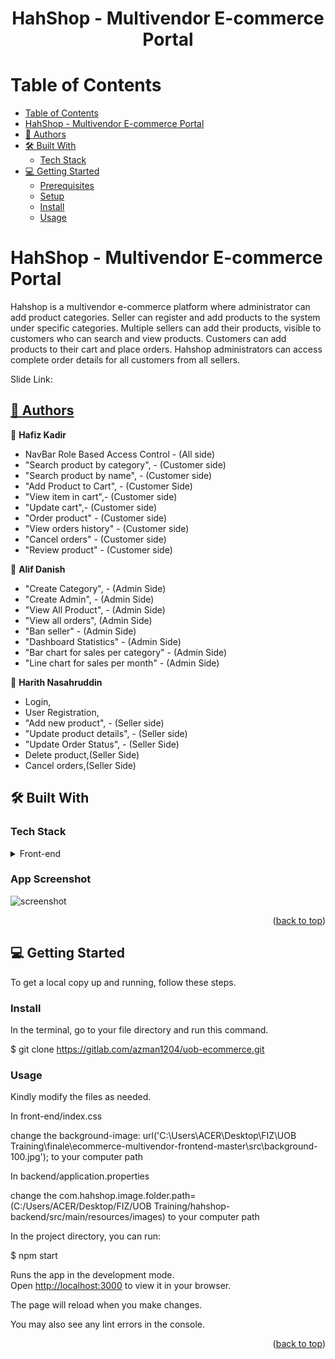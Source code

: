 <a name="readme-top"></a>

<h1 align='center'> HahShop - Multivendor E-commerce Portal </h1>


# Table of Contents

- [Table of Contents](#-table-of-contents)
- [ HahShop - Multivendor E-commerce Portal](#-about-project-)
 - [👥 Authors ](#-authors-)
  - [🛠 Built With ](#-built-with-)
    - [Tech Stack ](#tech-stack-)
  - [💻 Getting Started ](#-getting-started-)
    - [Prerequisites](#prerequisites)
    - [Setup](#setup)
    - [Install](#install)
    - [Usage](#usage)
 
  
 

<!-- PROJECT DESCRIPTION -->

# HahShop - Multivendor E-commerce Portal <a name="about-project"></a>

Hahshop is a multivendor e-commerce platform where administrator can add product categories.  Seller can register and add products to the system under specific categories. Multiple sellers can add their products, visible to customers who can search and view products. Customers can add products to their cart and place orders. Hahshop administrators can access complete order details for all customers from all sellers.

Slide Link: <a href = 'https://www.canva.com/design/DAFyI8mp_64/Fp6Z_3ePEjJO5PoFov5KPQ/view?utm_content=DAFyI8mp_64&utm_campaign=designshare&utm_medium=link&utm_source=editor'>

## 👥 Authors <a name="authors"></a>

👤 **Hafiz Kadir**

- NavBar Role Based Access Control - (All side)
- "Search product by category", - (Customer side)
- "Search product by name", - (Customer side)
- "Add Product to Cart", - (Customer Side)
- "View item in cart",- (Customer side)
- "Update cart",- (Customer side)
- "Order product" - (Customer side)
- "View orders history" - (Customer side)
- "Cancel orders" - (Customer side)
- "Review product" - (Customer side)


👤 **Alif Danish**
- "Create Category", - (Admin Side)
- "Create Admin", - (Admin Side)
- "View All Product", - (Admin Side)
- "View all orders", (Admin Side)
- "Ban seller" - (Admin Side)
- "Dashboard Statistics" - (Admin Side)
- "Bar chart for sales per category" - (Admin Side)
- "Line chart for sales per month" - (Admin Side)


👤 **Harith Nasahruddin**
- Login,
- User Registration,
- "Add new product", - (Seller side)
- "Update product details", - (Seller side)
- "Update Order Status", - (Seller Side)
- Delete product,(Seller Side)
- Cancel orders,(Seller Side)


## 🛠 Built With <a name="built-with"></a>

### Tech Stack <a name="tech-stack"></a>


<details>
  <summary>Front-end</summary>
  <ul>
    <li><a href="https://reactjs.org/">React.js</a></li>
  </ul>
  <summary>Back-end</summary>
  <ul>
    <li><a href="https://spring.io/projects/spring-boot">SpringBoot</a></li>
  </ul>
</details>

### App Screenshot
![screenshot](https://gitlab.com/azman1204/uob-ecommerce/-/raw/main/hahlandingpage.png)


<p align="right">(<a href="#readme-top">back to top</a>)</p>

<!-- GETTING STARTED -->

## 💻 Getting Started <a name="getting-started"></a>


To get a local copy up and running, follow these steps.



### Install

In the terminal, go to your file directory and run this command.


$ git clone https://gitlab.com/azman1204/uob-ecommerce.git



### Usage

Kindly modify the files as needed.

In front-end/index.css

change the background-image: url('C:\Users\ACER\Desktop\FIZ\UOB Training\finale\ecommerce-multivendor-frontend-master\src\background-100.jpg'); to your computer path

In backend/application.properties

change the com.hahshop.image.folder.path=(C:/Users/ACER/Desktop/FIZ/UOB Training/hahshop-backend/src/main/resources/images) to your computer path

In the project directory, you can run:


$ npm start

Runs the app in the development mode.\
Open [http://localhost:3000](http://localhost:3000) to view it in your browser.

The page will reload when you make changes.

You may also see any lint errors in the console.



<p align="right">(<a href="#readme-top">back to top</a>)</p>